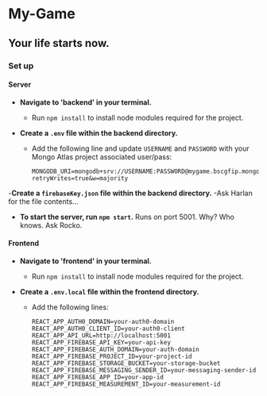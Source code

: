 # My-Game

## Your life starts now.

### Set up

#### Server

- **Navigate to 'backend' in your terminal.**
  - Run `npm install` to install node modules required for the project.

- **Create a `.env` file within the backend directory.**
  - Add the following line and update `USERNAME` and `PASSWORD` with your Mongo Atlas project associated user/pass: 
    ```
    MONGODB_URI=mongodb+srv://USERNAME:PASSWORD@mygame.bscgfip.mongodb.net/?retryWrites=true&w=majority
    ```
-**Create a `firebaseKey.json` file within the backend directory.**
-Ask Harlan for the file contents... 


- **To start the server, run `npm start`.** Runs on port 5001. Why? Who knows. Ask Rocko.

#### Frontend

- **Navigate to 'frontend' in your terminal.**
  - Run `npm install` to install node modules required for the project.

- **Create a `.env.local` file within the frontend directory.**
  - Add the following lines: 
    ```
    REACT_APP_AUTH0_DOMAIN=your-auth0-domain
    REACT_APP_AUTH0_CLIENT_ID=your-auth0-client
    REACT_APP_API_URL=http://localhost:5001
    REACT_APP_FIREBASE_API_KEY=your-api-key
    REACT_APP_FIREBASE_AUTH_DOMAIN=your-auth-domain
    REACT_APP_FIREBASE_PROJECT_ID=your-project-id
    REACT_APP_FIREBASE_STORAGE_BUCKET=your-storage-bucket
    REACT_APP_FIREBASE_MESSAGING_SENDER_ID=your-messaging-sender-id
    REACT_APP_FIREBASE_APP_ID=your-app-id
    REACT_APP_FIREBASE_MEASUREMENT_ID=your-measurement-id
    ```

